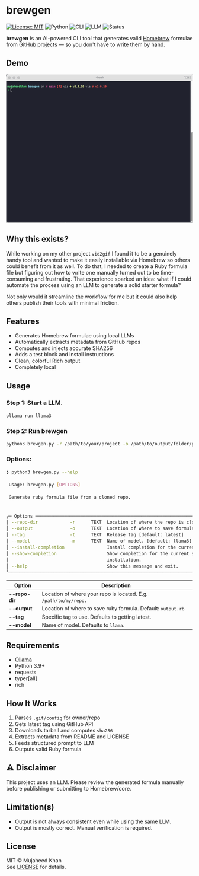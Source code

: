 # brewgen

[![License: MIT](https://img.shields.io/badge/license-MIT-green.svg)](LICENSE)
![Python](https://img.shields.io/badge/python-3.9%2B-blue)
![CLI](https://img.shields.io/badge/interface-CLI-yellow)
![LLM](https://img.shields.io/badge/powered_by-LLM-success)
![Status](https://img.shields.io/badge/status-beta-purple)

**brewgen** is an AI-powered CLI tool that generates valid [Homebrew](https://brew.sh) formulae from GitHub projects — so you don't have to write them by hand.

## Demo

![brewgen demo](Demo.gif)

## Why this exists?

While working on my other project `vid2gif` I found it to be a genuinely handy tool and wanted to make it easily installable via Homebrew so others could benefit from it as well. To do that, I needed to create a Ruby formula file but figuring out how to write one manually turned out to be time-consuming and frustrating. That experience sparked an idea: what if I could automate the process using an LLM to generate a solid starter formula? 

Not only would it streamline the workflow for me but it could also help others publish their tools with minimal friction.

## Features
- Generates Homebrew formulae using local LLMs
- Automatically extracts metadata from GitHub repos
- Computes and injects accurate SHA256
- Adds a test block and install instructions
- Clean, colorful Rich output
- Completely local

## Usage


### Step 1: Start a LLM.
```bash
ollama run llama3
```
### Step 2: Run brewgen
```bash
python3 brewgen.py -r /path/to/your/project -o /path/to/output/folder/project.rb
```

### Options:
```bash
❯ python3 brewgen.py --help

 Usage: brewgen.py [OPTIONS]

 Generate ruby formula file from a cloned repo.


╭─ Options ──────────────────────────────────────────────────────────────────────────────────────────────────────╮
│ --repo-dir            -r      TEXT  Location of where the repo is cloned. [default: None]                      │
│ --output              -o      TEXT  Location of where to save formula file. [default: output.rb]               │
│ --tag                 -t      TEXT  Release tag [default: latest]                                                │
│ --model               -m      TEXT  Name of model. [default: llama3]                                           │
│ --install-completion                Install completion for the current shell.                                  │
│ --show-completion                   Show completion for the current shell, to copy it or customize the         │
│                                     installation.                                                              │
│ --help                              Show this message and exit.                                                │
╰────────────────────────────────────────────────────────────────────────────────────────────────────────────────╯

```

| Option       | Description |
|-------------|-------|
| **--repo-dir**        | Location of where your repo is located. E.g. `/path/to/my/repo.` |
| **--output** | Location of where to save ruby formula. Default: `output.rb` |
| **--tag**     | Specific tag to use. Defaults to getting latest. |
| **--model**  | Name of model. Defaults to `llama`. |

## Requirements

- [Ollama](https://ollama.com)
- Python 3.9+
- requests
- typer[all]
- rich


## How It Works

1. Parses `.git/config` for owner/repo
2. Gets latest tag using GitHub API
3. Downloads tarball and computes `sha256`
4. Extracts metadata from README and LICENSE
5. Feeds structured prompt to LLM
6. Outputs valid Ruby formula


## ⚠️ Disclaimer

This project uses an LLM. Please review the generated formula manually before publishing or submitting to Homebrew/core.

## Limitation(s)

- Output is not always consistent even while using the same LLM.
- Output is mostly correct. Manual verification is required.

## License

MIT © Mujaheed Khan  
See [LICENSE](LICENSE) for details.
